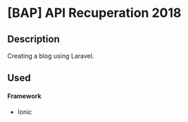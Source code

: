 # [BAP] API Recuperation 2018

## Description

Creating a blog using Laravel. 

## Used 
#### Framework
* Ionic
